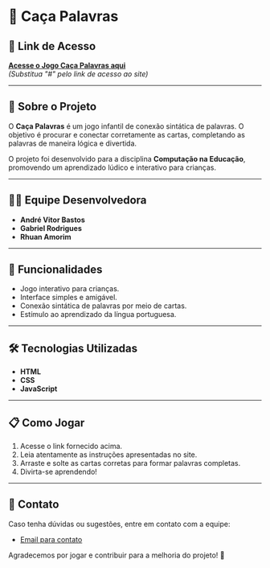 # 🧩 Caça Palavras

## 🔗 Link de Acesso
[**Acesse o Jogo Caça Palavras aqui**]([#](https://ifc-teste.web.app/index.html))  
*(Substitua "#" pelo link de acesso ao site)*

---

## 📖 Sobre o Projeto
O **Caça Palavras** é um jogo infantil de conexão sintática de palavras. O objetivo é procurar e conectar corretamente as cartas, completando as palavras de maneira lógica e divertida.  

O projeto foi desenvolvido para a disciplina **Computação na Educação**, promovendo um aprendizado lúdico e interativo para crianças.  

---

## 👨‍💻 Equipe Desenvolvedora
- **André Vitor Bastos**  
- **Gabriel Rodrigues**  
- **Rhuan Amorim**  

---

## 🚀 Funcionalidades
- Jogo interativo para crianças.  
- Interface simples e amigável.  
- Conexão sintática de palavras por meio de cartas.  
- Estímulo ao aprendizado da língua portuguesa.  

---

## 🛠️ Tecnologias Utilizadas
- **HTML**  
- **CSS**  
- **JavaScript**

---

## 📋 Como Jogar
1. Acesse o link fornecido acima.  
2. Leia atentamente as instruções apresentadas no site.  
3. Arraste e solte as cartas corretas para formar palavras completas.  
4. Divirta-se aprendendo!  

---

## 📧 Contato
Caso tenha dúvidas ou sugestões, entre em contato com a equipe:  
- [Email para contato](gabriel2332rodrigues@gmaill.com)

Agradecemos por jogar e contribuir para a melhoria do projeto! 🎉
